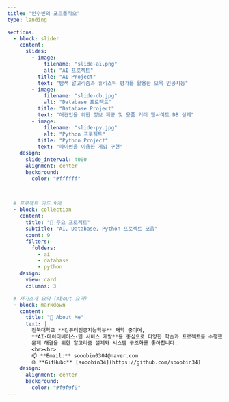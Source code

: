 ```yaml
---
title: "안수빈의 포트폴리오"
type: landing

sections:
  - block: slider
    content:
      slides:
        - image:
            filename: "slide-ai.png"
            alt: "AI 프로젝트"
          title: "AI Project"
          text: "탐색 알고리즘과 휴리스틱 평가를 활용한 오목 인공지능"
        - image:
            filename: "slide-db.jpg"
            alt: "Database 프로젝트"
          title: "Database Project"
          text: "애견인을 위한 정보 제공 및 용품 거래 웹사이트 DB 설계"
        - image:
            filename: "slide-py.jpg"
            alt: "Python 프로젝트"
          title: "Python Project"
          text: "파이썬을 이용한 게임 구현"
    design:
      slide_interval: 4000 
      alignment: center
      background:
        color: "#ffffff"

  

  # 프로젝트 카드 9개
  - block: collection
    content:
      title: "📂 주요 프로젝트"
      subtitle: "AI, Database, Python 프로젝트 모음"
      count: 9
      filters:
        folders:
          - ai
          - database
          - python
    design:
      view: card
      columns: 3

  # 자기소개 요약 (About 요약)
  - block: markdown
    content:
      title: "👋 About Me"
      text: |
        전북대학교 **컴퓨터인공지능학부** 재학 중이며,  
        **AI·데이터베이스·웹 서비스 개발**을 중심으로 다양한 학습과 프로젝트를 수행했습니다.  
        문제 해결을 위한 알고리즘 설계와 시스템 구조화를 좋아합니다.  
        <br><br>
        📫 **Email:** sooobin0304@naver.com  
        🌐 **GitHub:** [sooobin34](https://github.com/sooobin34)
    design:
      alignment: center
      background:
        color: "#f9f9f9"
---
```


